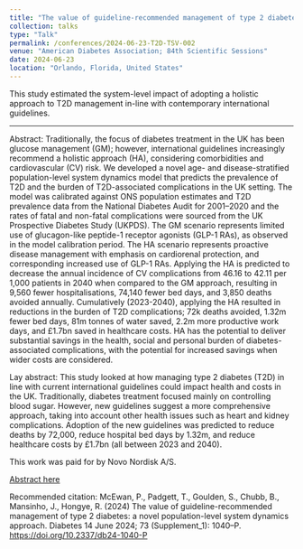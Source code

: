 ```yaml
---
title: "The value of guideline-recommended management of type 2 diabetes: a novel population-level system dynamics approach"
collection: talks
type: "Talk"
permalink: /conferences/2024-06-23-T2D-TSV-002
venue: "American Diabetes Association; 84th Scientific Sessions"
date: 2024-06-23
location: "Orlando, Florida, United States"
---
```


This study estimated the system-level impact of adopting a holistic approach to T2D management in-line with contemporary international guidelines. 

---

Abstract: Traditionally, the focus of diabetes treatment in the UK has been glucose management (GM); however, international guidelines increasingly recommend a holistic approach (HA), considering comorbidities and cardiovascular (CV) risk. We developed a novel age- and disease-stratified population-level system dynamics model that predicts the prevalence of T2D and the burden of T2D-associated complications in the UK setting. The model was calibrated against ONS population estimates and T2D prevalence data from the National Diabetes Audit for 2001–2020 and the rates of fatal and non-fatal complications were sourced from the UK Prospective Diabetes Study (UKPDS). The GM scenario represents limited use of glucagon-like peptide-1 receptor agonists (GLP-1 RAs), as observed in the model calibration period. The HA scenario represents proactive disease management with emphasis on cardiorenal protection, and corresponding increased use of GLP-1 RAs. Applying the HA is predicted to decrease the annual incidence of CV complications from 46.16 to 42.11 per 1,000 patients in 2040 when compared to the GM approach, resulting in 9,560 fewer hospitalisations, 74,140 fewer bed days, and 3,850 deaths avoided annually. Cumulatively (2023-2040), applying the HA resulted in reductions in the burden of T2D complications; 72k deaths avoided, 1.32m fewer bed days, 81m tonnes of water saved, 2.2m more productive work days, and £1.7bn saved in healthcare costs. HA has the potential to deliver substantial savings in the health, social and personal burden of diabetes-associated complications, with the potential for increased savings when wider costs are considered.

Lay abstract: This study looked at how managing type 2 diabetes (T2D) in line with current international guidelines could impact health and costs in the UK. Traditionally, diabetes treatment focused mainly on controlling blood sugar. However, new guidelines suggest a more comprehensive approach, taking into account other health issues such as heart and kidney complications. Adoption of the new guidelines was predicted to reduce deaths by 72,000, reduce hospital bed days by 1.32m, and reduce healthcare costs by £1.7bn (all between 2023 and 2040). 

This work was paid for by Novo Nordisk A/S. 

[Abstract here](https://doi.org/10.2337/db24-1040-P)

Recommended citation: McEwan, P., Padgett, T., Goulden, S., Chubb, B., Mansinho, J., Hongye, R. (2024) The value of guideline-recommended management of type 2 diabetes: a novel population-level system dynamics approach. Diabetes 14 June 2024; 73 (Supplement_1): 1040–P. https://doi.org/10.2337/db24-1040-P